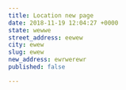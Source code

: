```yaml
---
title: Location new page
date: 2018-11-19 12:04:27 +0000
state: wewwe
street_address: eewew
city: ewew
slug: ewew
new_address: ewrwerewr
published: false

---
```

